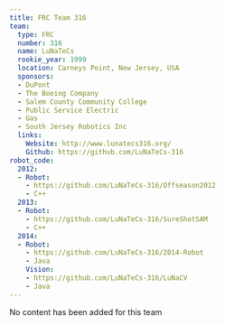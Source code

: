 ```yaml
---
title: FRC Team 316
team:
  type: FRC
  number: 316
  name: LuNaTeCs
  rookie_year: 1999
  location: Carneys Point, New Jersey, USA
  sponsors:
  - DuPont
  - The Boeing Company
  - Salem County Community College
  - Public Service Electric
  - Gas
  - South Jersey Robotics Inc
  links:
    Website: http://www.lunatecs316.org/
    Github: https://github.com/LuNaTeCs-316
robot_code:
  2012:
  - Robot:
    - https://github.com/LuNaTeCs-316/Offseason2012
    - C++
  2013:
  - Robot:
    - https://github.com/LuNaTeCs-316/SureShotSAM
    - C++
  2014:
  - Robot:
    - https://github.com/LuNaTeCs-316/2014-Robot
    - Java
    Vision:
    - https://github.com/LuNaTeCs-316/LuNaCV
    - Java
---
```


No content has been added for this team